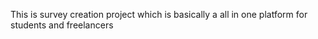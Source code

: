 This is survey creation project which is basically a all in one platform for students and freelancers 
